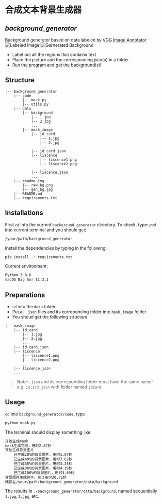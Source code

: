 # 合成文本背景生成器
## _background_generator_

Background generator based on data labeled by [VGG Image Annotator](https://www.robots.ox.ac.uk/~vgg/software/via/via_demo.html)
![Labeled Image](./readme_img/raw-bg.png)
![Gernerated Background](./readme_img/gen-bg.jpg)


- Label out all the regions that contains text
- Place the picture and the corresponding json(s) in a folder 
- Run the program and get the background(s)!

## Structure
```
|-- background_generator
    |-- code
        |-- mask.py
        |-- utils.py
    |-- data
        |-- background
            |-- 1.jpg
            |-- 2.jpg
            ...
        |-- mask_image
            |-- id_card
                |-- 1.jpg
                |-- 2.jpg
                ...
            |-- id_card.json
            |-- liscence
                |-- liscence1.png
                |-- liscence2.png
                ...
            |-- liscence.json
            ...
    |-- readme_img
        |-- raw_bg.png
        |-- gen_bg.jpg
    |-- README.md
    |-- requirements.txt
```


## Installations


First `cd` into the current `background_generator` directory.
To check, type: `pwd` into current terminal and you should get:
```sh
/your/path/background_generator
```
Install the dependencies by typing in the following:

```sh
pip install -r requirements.txt
```

Current environment:

```sh
Python 3.8.8
macOS Big Sur 11.3.1
```

## Preparations

- `cd` into the `data` folder
- Put all `.json` files and its correponding folder into `mask_image` folder
- You shoud get the following structure
```
|-- mask_image
    |-- id_card
        |-- 1.jpg
        |-- 2.jpg
        ...
    |-- id_card.json
    |-- liscence
        |-- liscence1.png
        |-- liscence2.png
        ...
    |-- liscence.json
    ...
```
> Note: `.json` and its corresponding folder must have the same name!
> e.g. `idcard.json` with folder named `idcard`

## Usage
`cd` into `background_generator/code`, type
```sh
python mask.py
```
The terminal should display something like:
```sh
开始生成mask
mask生成完成，用时2.87秒
开始生成背景图片
	已生成20%的背景图片，用时1.07秒
	已生成40%的背景图片，用时3.62秒
	已生成60%的背景图片，用时3.28秒
	已生成80%的背景图片，用时4.19秒
	已生成100%的背景图片，用时3.60秒
背景图片生成完毕。总计用时20.71秒
储存在/your/path/background_generator/data/background
```
The results in `./background_generator/data/background`,
named sequentially `1.jpg`, `2.jpg`, etc.







